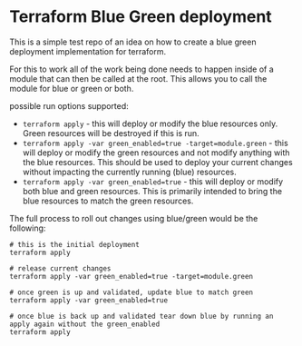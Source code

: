 # Terraform Blue Green deployment


This is a simple test repo of an idea on how to create a blue green deployment implementation for terraform. 

For this to work all of the work being done needs to happen inside of a module that can then be called at the root. This allows you to call the module for blue or green or both. 

possible run options supported: 

- `terraform apply` - this will deploy or modify the blue resources only. Green resources will be destroyed if this is run.
- `terraform apply -var green_enabled=true -target=module.green` - this will deploy or modify the green resources and not modify anything with the blue resources. This should be used to deploy your current changes without impacting the currently running (blue) resources. 
- `terraform apply -var green_enabled=true` - this will deploy or modify both blue and green resources. This is primarily intended to bring the blue resources to match the green resources.

The full process to roll out changes using blue/green would be the following:


```shell
# this is the initial deployment
terraform apply 

# release current changes
terraform apply -var green_enabled=true -target=module.green

# once green is up and validated, update blue to match green
terraform apply -var green_enabled=true

# once blue is back up and validated tear down blue by running an apply again without the green_enabled
terraform apply
```